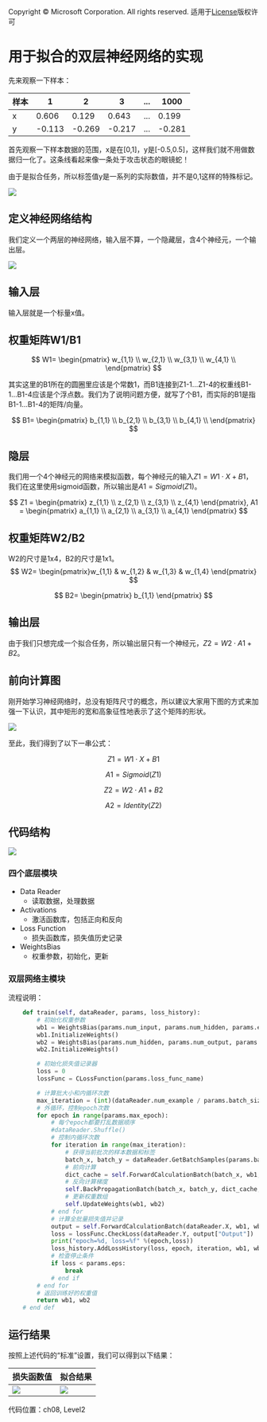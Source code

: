 Copyright © Microsoft Corporation. All rights reserved.
  适用于[License](https://github.com/Microsoft/ai-edu/blob/master/LICENSE.md)版权许可

# 用于拟合的双层神经网络的实现

先来观察一下样本：

|样本|1|2|3|...|1000|
|---|---|---|---|---|---|
|x|0.606|0.129|0.643|...|0.199|
|y|-0.113|-0.269|-0.217|...|-0.281|

首先观察一下样本数据的范围，x是在[0,1]，y是[-0.5,0.5]，这样我们就不用做数据归一化了。这条线看起来像一条处于攻击状态的眼镜蛇！

由于是拟合任务，所以标签值y是一系列的实际数值，并不是0,1这样的特殊标记。

<img src=".\Images\8\Sample.png">

## 定义神经网络结构

我们定义一个两层的神经网络，输入层不算，一个隐藏层，含4个神经元，一个输出层。

<img src=".\Images\8\nn.png">

## 输入层

输入层就是一个标量x值。

## 权重矩阵W1/B1

$$
W1=
\begin{pmatrix}
w_{1,1} \\
w_{2,1} \\
w_{3,1} \\
w_{4,1} \\
\end{pmatrix}
$$

其实这里的B1所在的圆圈里应该是个常数1，而B1连接到Z1-1...Z1-4的权重线B1-1...B1-4应该是个浮点数。我们为了说明问题方便，就写了个B1，而实际的B1是指B1-1...B1-4的矩阵/向量。

$$
B1=
\begin{pmatrix}
b_{1,1} \\
b_{2,1} \\
b_{3,1} \\
b_{4,1} \\
\end{pmatrix}
$$


## 隐层

我们用一个4个神经元的网络来模拟函数，每个神经元的输入$Z1 = W1 \cdot X + B1$，我们在这里使用sigmoid函数，所以输出是$A1 = Sigmoid(Z1)$。

$$
Z1 = \begin{pmatrix}
z_{1,1} \\ 
z_{2,1} \\ 
z_{3,1} \\
z_{4,1} \end{pmatrix},
A1 = \begin{pmatrix}
a_{1,1} \\ 
a_{2,1} \\ 
a_{3,1} \\
a_{4,1} \end{pmatrix}
$$


## 权重矩阵W2/B2

W2的尺寸是1x4，B2的尺寸是1x1。
$$
W2=
\begin{pmatrix}w_{1,1} & w_{1,2} & w_{1,3} & w_{1,4} \end{pmatrix}
$$

$$
B2=
\begin{pmatrix}
b_{1,1}
\end{pmatrix}
$$

## 输出层

由于我们只想完成一个拟合任务，所以输出层只有一个神经元，$Z2=W2 \cdot A1+B2$。


## 前向计算图

刚开始学习神经网络时，总没有矩阵尺寸的概念，所以建议大家用下图的方式来加强一下认识，其中矩形的宽和高象征性地表示了这个矩阵的形状。

<img src=".\Images\8\fc.png">

至此，我们得到了以下一串公式：

$$Z1=W1 \cdot X+B1$$

$$A1=Sigmoid(Z1)$$

$$Z2=W2 \cdot A1+B2$$

$$A2=Identity(Z2) \tag{这一步可以省略}$$

## 代码结构

<img src=".\Images\8\modules.png">

### 四个底层模块
- Data Reader
  - 读取数据，处理数据
- Activations
  - 激活函数库，包括正向和反向
- Loss Function
  - 损失函数库，损失值历史记录
- WeightsBias
  - 权重参数，初始化，更新

### 双层网络主模块

流程说明：

```Python
    def train(self, dataReader, params, loss_history):
        # 初始化权重参数
        wb1 = WeightsBias(params.num_input, params.num_hidden, params.eta)
        wb1.InitializeWeights()
        wb2 = WeightsBias(params.num_hidden, params.num_output, params.eta)
        wb2.InitializeWeights()

        # 初始化损失值记录器
        loss = 0 
        lossFunc = CLossFunction(params.loss_func_name)

        # 计算批大小和内循环次数
        max_iteration = (int)(dataReader.num_example / params.batch_size)
        # 外循环，控制epoch次数
        for epoch in range(params.max_epoch):
            # 每个epoch都要打乱数据顺序
            #dataReader.Shuffle()
            # 控制内循环次数
            for iteration in range(max_iteration):
                # 获得当前批次的样本数据和标签
                batch_x, batch_y = dataReader.GetBatchSamples(params.batch_size,iteration)
                # 前向计算
                dict_cache = self.ForwardCalculationBatch(batch_x, wb1, wb2)
                # 反向计算梯度
                self.BackPropagationBatch(batch_x, batch_y, dict_cache, wb1, wb2)
                # 更新权重数组
                self.UpdateWeights(wb1, wb2)
            # end for            
            # 计算全批量损失值并记录
            output = self.ForwardCalculationBatch(dataReader.X, wb1, wb2)
            loss = lossFunc.CheckLoss(dataReader.Y, output["Output"])
            print("epoch=%d, loss=%f" %(epoch,loss))
            loss_history.AddLossHistory(loss, epoch, iteration, wb1, wb2)            
            # 检查停止条件
            if loss < params.eps:
                break
            # end if
        # end for
        # 返回训练好的权重值
        return wb1, wb2
    # end def
```

## 运行结果

按照上述代码的“标准”设置，我们可以得到以下结果：

|损失函数值|拟合结果|
|---|---|
|<img src=".\Images\8\sgd_loss.png">|<img src=".\Images\8\sgd_result.png">|







代码位置：ch08, Level2

